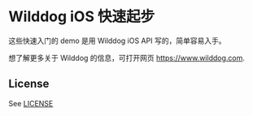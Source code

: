 # Wilddog iOS 快速起步 

这些快速入门的 demo 是用 Wilddog iOS API 写的，简单容易入手。

想了解更多关于 Wilddog 的信息，可打开网页 https://www.wilddog.com.


## License
See [LICENSE](LICENSE)